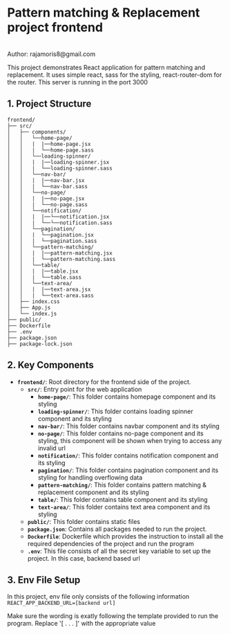 # Pattern matching & Replacement project frontend
<br>
Author: rajamoris8@gmail.com

This project demonstrates React application for pattern matching and replacement. It uses simple react, sass for the styling, react-router-dom for the router. This server is running in the port 3000

## 1. Project Structure

`frontend/`<br>
`├── src/`<br>
`│   ├── components/`<br>
`│   │   └──home-page/`<br>
`│   │   |  |──home-page.jsx`<br>
`│   │   |  └──home-page.sass`<br>
`│   │   └──loading-spinner/`<br>
`│   │   |  |──loading-spinner.jsx`<br>
`│   │   |  └──loading-spinner.sass`<br>
`│   │   └──nav-bar/`<br>
`│   │   |  |──nav-bar.jsx`<br>
`│   │   |  └──nav-bar.sass`<br>
`│   │   └──no-page/`<br>
`│   │   |  |──no-page.jsx`<br>
`│   │   |  └──no-page.sass`<br>
`│   │   └──notification/`<br>
`│   │   |  |──└──notification.jsx`<br>
`│   │   |  └──└──notification.sass`<br>
`│   │   └──pagination/`<br>
`│   │   |  └──pagination.jsx`<br>
`│   │   |  └──pagination.sass`<br>
`│   │   └──pattern-matching/`<br>
`│   │   |  |──pattern-matching.jsx`<br>
`│   │   |  └──pattern-matching.sass`<br>
`│   │   └──table/`<br>
`│   │   |  |──table.jsx`<br>
`│   │   |  └──table.sass`<br>
`│   │   └──text-area/`<br>
`│   │   |  |──text-area.jsx`<br>
`│   │   |  └──text-area.sass`<br>
`│   ├── index.css`<br>
`│   ├── App.js`<br>
`│   └── index.js`<br>
`├── public/`<br>
`├── Dockerfile`<br>
`├── .env`<br>
`├── package.json`<br>
`├── package-lock.json`<br>

## 2. Key Components

- **`frontend/`**: Root directory for the frontend side of the project.
  - **`src/`**: Entry point for the web application
    - **`home-page/`**: This folder contains homepage component and its styling
    - **`loading-spinner/`**: This folder contains loading spinner component and its styling
    - **`nav-bar/`**: This folder contains navbar component and its styling
    - **`no-page/`**: This folder contains no-page component and its styling, this component will be shown when trying to access any invalid url
    - **`notification/`**: This folder contains notification component and its styling
    - **`pagination/`**: This folder contains pagination component and its styling for handling overflowing data
    - **`pattern-matching/`**: This folder contains pattern matching & replacement component and its styling
    - **`table/`**: This folder contains table component and its styling
    - **`text-area/`**: This folder contains text area component and its styling
  - **`public/`**: This folder contains static files
  - **`package.json`**: Contains all packages needed to run the project.
  - **`Dockerfile`**: Dockerfile which provides the instruction to install all the required dependencies of the project and run the program
  - **`.env`**: This file consists of all the secret key variable to set up the project. In this case, backend based url

## 3. Env File Setup
In this project, env file only consists of the following information <br>
`REACT_APP_BACKEND_URL=[backend url]`<br>

Make sure the wording is exatly following the template provided to run the program.
Replace '[ . . . ]' with the appropriate value

